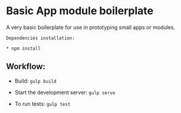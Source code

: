# Basic App module boilerplate

A very basic boilerplate for use in prototyping small apps or modules.

```
Dependencies installation:

* npm install

```

Workflow:
---

* Build: `gulp build`

* Start the development server: `gulp serve`

* To run tests: `gulp test`